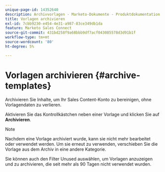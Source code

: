 ```yaml
---
unique-page-id: 14352640
description: Archivvorlagen - Marketo-Dokumente - Produktdokumentation
title: Vorlagen archivieren
exl-id: 7cbb9230-e454-4e31-a987-83ce349db1da
feature: Marketo Sales Connect
source-git-commit: 431bd258f9a68bbb9df7acf043085578d3d91b1f
workflow-type: tm+mt
source-wordcount: '80'
ht-degree: 5%

---
```


# Vorlagen archivieren {#archive-templates}

Archivieren Sie Inhalte, um Ihr Sales Content-Konto zu bereinigen, ohne Vorlagendaten zu verlieren.

Aktivieren Sie das Kontrollkästchen neben einer Vorlage und klicken Sie auf **Archivieren**.

>[!NOTE]
>
>Nachdem eine Vorlage archiviert wurde, kann sie nicht mehr bearbeitet oder verwendet werden. Um sie erneut zu verwenden, verschieben Sie die Vorlage aus dem Archiv in eine andere Kategorie.

Sie können auch den Filter Unused auswählen, um Vorlagen anzuzeigen und zu archivieren, die seit mehr als 90 Tagen nicht verwendet wurden.
